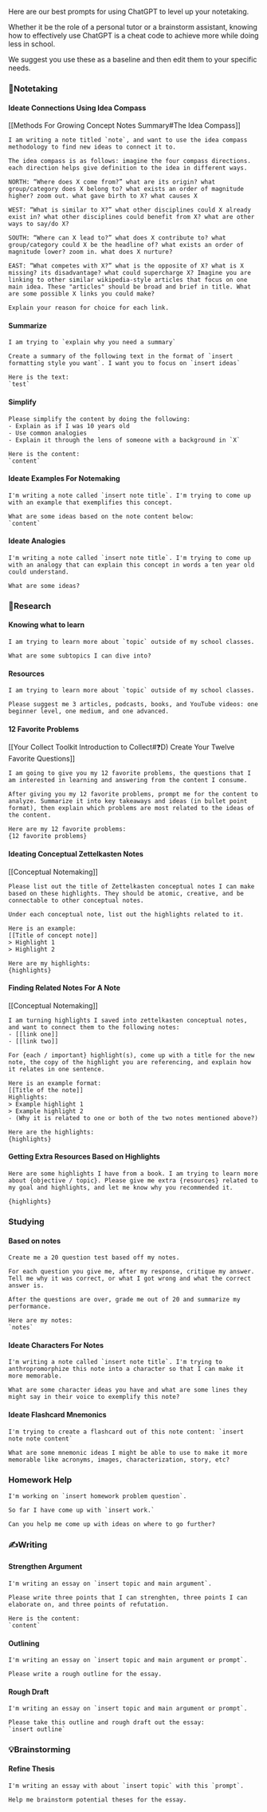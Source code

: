 
Here are our best prompts for using ChatGPT to level up your notetaking.

Whether it be the role of a personal tutor or a brainstorm assistant, knowing how to effectively use ChatGPT is a cheat code to achieve more while doing less in school.

We suggest you use these as a baseline and then edit them to your specific needs.
### 📝Notetaking
#### Ideate Connections Using Idea Compass
[[Methods For Growing Concept Notes Summary#The Idea Compass]]
```
I am writing a note titled `note`, and want to use the idea compass methodology to find new ideas to connect it to. 

The idea compass is as follows: imagine the four compass directions. each direction helps give definition to the idea in different ways. 

NORTH: “Where does X come from?” what are its origin? what group/category does X belong to? what exists an order of magnitude higher? zoom out. what gave birth to X? what causes X 

WEST: “What is similar to X?” what other disciplines could X already exist in? what other disciplines could benefit from X? what are other ways to say/do X? 

SOUTH: “Where can X lead to?” what does X contribute to? what group/category could X be the headline of? what exists an order of magnitude lower? zoom in. what does X nurture? 

EAST: “What competes with X?” what is the opposite of X? what is X missing? its disadvantage? what could supercharge X? Imagine you are linking to other similar wikipedia-style articles that focus on one main idea. These "articles" should be broad and brief in title. What are some possible X links you could make? 

Explain your reason for choice for each link.
```
#### Summarize
```
I am trying to `explain why you need a summary`

Create a summary of the following text in the format of `insert formatting style you want`. I want you to focus on `insert ideas`

Here is the text:
`test`
```
#### Simplify
```
Please simplify the content by doing the following:
- Explain as if I was 10 years old
- Use common analogies
- Explain it through the lens of someone with a background in `X`

Here is the content:
`content`
```
#### Ideate Examples For Notemaking
```
I'm writing a note called `insert note title`. I'm trying to come up with an example that exemplifies this concept.

What are some ideas based on the note content below:
`content`
```
#### Ideate Analogies
```
I'm writing a note called `insert note title`. I'm trying to come up with an analogy that can explain this concept in words a ten year old could understand.

What are some ideas?
```
### 🧪Research
#### Knowing what to learn
```
I am trying to learn more about `topic` outside of my school classes.

What are some subtopics I can dive into?
```
#### Resources
```
I am trying to learn more about `topic` outside of my school classes.

Please suggest me 3 articles, podcasts, books, and YouTube videos: one beginner level, one medium, and one advanced.
```
#### 12 Favorite Problems
[[Your Collect Toolkit Introduction to Collect#❓D) Create Your Twelve Favorite Questions]]
```
I am going to give you my 12 favorite problems, the questions that I am interested in learning and answering from the content I consume.

After giving you my 12 favorite problems, prompt me for the content to analyze. Summarize it into key takeaways and ideas (in bullet point format), then explain which problems are most related to the ideas of the content.

Here are my 12 favorite problems:
{12 favorite problems}
```
#### Ideating Conceptual Zettelkasten Notes
[[Conceptual Notemaking]]
```
Please list out the title of Zettelkasten conceptual notes I can make based on these highlights. They should be atomic, creative, and be connectable to other conceptual notes.

Under each conceptual note, list out the highlights related to it.

Here is an example:
[[Title of concept note]]
> Highlight 1
> Highlight 2

Here are my highlights:
{highlights}
```
#### Finding Related Notes For A Note
[[Conceptual Notemaking]]
```
I am turning highlights I saved into zettelkasten conceptual notes, and want to connect them to the following notes:
- [[link one]]
- [[link two]]

For {each / important} highlight(s), come up with a title for the new note, the copy of the highlight you are referencing, and explain how it relates in one sentence.

Here is an example format:
[[Title of the note]]
Highlights:
> Example highlight 1
> Example highlight 2
- (Why it is related to one or both of the two notes mentioned above?)

Here are the highlights:
{highlights}
```
#### Getting Extra Resources Based on Highlights
```
Here are some highlights I have from a book. I am trying to learn more about {objective / topic}. Please give me extra {resources} related to my goal and highlights, and let me know why you recommended it.

{highlights}
```
### Studying
#### Based on notes
```
Create me a 20 question test based off my notes.

For each question you give me, after my response, critique my answer. Tell me why it was correct, or what I got wrong and what the correct answer is.

After the questions are over, grade me out of 20 and summarize my performance.

Here are my notes:
`notes`
```
#### Ideate Characters For Notes
```
I'm writing a note called `insert note title`. I'm trying to anthropromorphize this note into a character so that I can make it more memorable.

What are some character ideas you have and what are some lines they might say in their voice to exemplify this note?
```
#### Ideate Flashcard Mnemonics
```
I'm trying to create a flashcard out of this note content: `insert note note content`

What are some mnemonic ideas I might be able to use to make it more memorable like acronyms, images, characterization, story, etc?
```
### Homework Help
```
I'm working on `insert homework problem question`. 

So far I have come up with `insert work.`

Can you help me come up with ideas on where to go further? 
```
### ✍️Writing
#### Strengthen Argument
```
I'm writing an essay on `insert topic and main argument`. 

Please write three points that I can strenghten, three points I can elaborate on, and three points of refutation.

Here is the content:
`content`
```
#### Outlining
```
I'm writing an essay on `insert topic and main argument or prompt`. 

Please write a rough outline for the essay.
```
#### Rough Draft
```
I'm writing an essay on `insert topic and main argument or prompt`. 

Please take this outline and rough draft out the essay:
`insert outline`
```
### 💡Brainstorming
#### Refine Thesis
```
I'm writing an essay with about `insert topic` with this `prompt`. 

Help me brainstorm potential theses for the essay.

```
